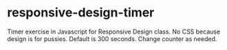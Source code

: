 # responsive-design-timer

Timer exercise in Javascript for Responsive Design class. No CSS because design is for pussies. Default is 300 seconds. Change counter as needed.
